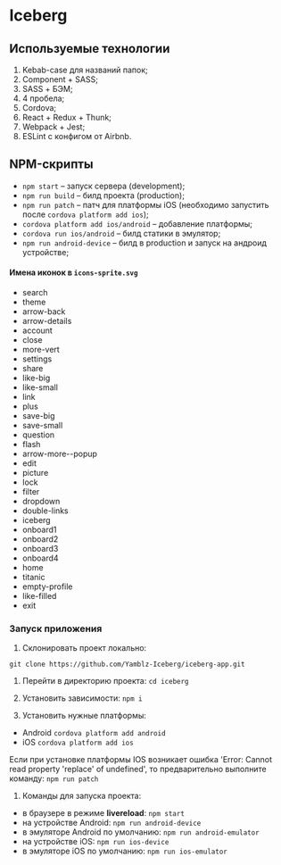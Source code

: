 # Iceberg

## Используемые технологии

1. Kebab-case для названий папок;
1. Component + SASS;
1. SASS + БЭМ;
1. 4 пробела;
1. Cordova;
1. React + Redux + Thunk;
1. Webpack + Jest;
1. ESLint с конфигом от Airbnb.

## NPM-скрипты

- `npm start` – запуск сервера (development);
- `npm run build` – билд проекта (production);
- `npm run patch` – патч для платформы iOS (необходимо запустить после `cordova platform add ios`);
- `cordova platform add ios/android` – добавление платформы;
- `cordova run ios/android` – билд статики в эмулятор;
- `npm run android-device` – билд в production и запуск на андроид устройстве;

#### Имена иконок в `icons-sprite.svg`
- search
- theme
- arrow-back
- arrow-details
- account
- close
- more-vert
- settings
- share
- like-big
- like-small
- link
- plus
- save-big
- save-small
- question
- flash
- arrow-more--popup
- edit
- picture
- lock
- filter
- dropdown
- double-links
- iceberg
- onboard1
- onboard2
- onboard3
- onboard4
- home
- titanic
- empty-profile
- like-filled
- exit


### Запуск приложения

1. Склонировать проект локально:

`git clone https://github.com/Yamblz-Iceberg/iceberg-app.git`

1. Перейти в директорию проекта: `cd iceberg`

1. Установить зависимости: `npm i`

1. Установить нужные платформы: 
- Android `cordova platform add android`
- iOS `cordova platform add ios`

Если при установке платформы IOS возникает ошибка 'Error: Cannot read property 'replace' of undefined', то предварительно выполните команду: `npm run patch`

1. Команды для запуска проекта:
- в браузере в режиме **livereload**: `npm start`
- на устройстве Android: `npm run android-device`
- в эмуляторе Android по умолчанию: `npm run android-emulator`
- на устройстве iOS: `npm run ios-device`
- в эмуляторе iOS по умолчанию: `npm run ios-emulator`
